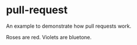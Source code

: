 # pull-request
An example to demonstrate how pull requests work.

Roses are red.
Violets are bluetone.
